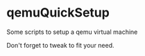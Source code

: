 # qemuQuickSetup
Some scripts to setup a qemu virtual machine

Don't forget to tweak to fit your need.
